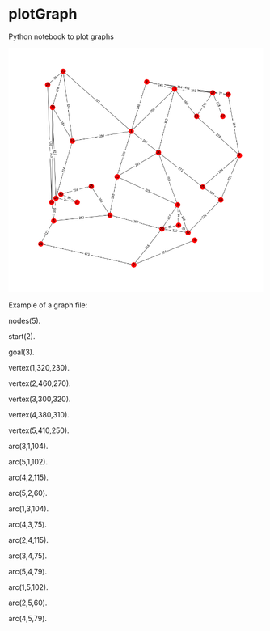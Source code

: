 # plotGraph
Python notebook to plot graphs

<p align="center">
  <img src="graph.png" width="650"/>
</p>

Example of a graph file:

nodes(5).

start(2).

goal(3).

vertex(1,320,230).

vertex(2,460,270).

vertex(3,300,320).

vertex(4,380,310).

vertex(5,410,250).

arc(3,1,104).

arc(5,1,102).

arc(4,2,115).

arc(5,2,60).

arc(1,3,104).

arc(4,3,75).

arc(2,4,115).

arc(3,4,75).

arc(5,4,79).

arc(1,5,102).

arc(2,5,60).

arc(4,5,79).

